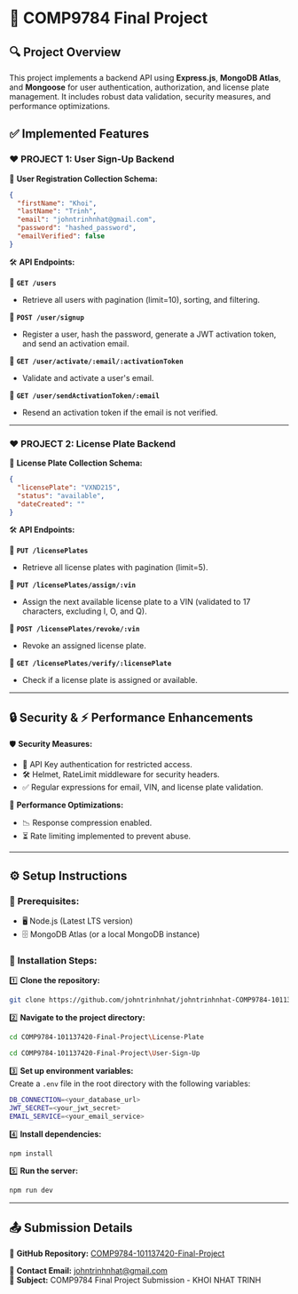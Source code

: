 # 📌 COMP9784 Final Project

## 🔍 Project Overview

This project implements a backend API using **Express.js**, **MongoDB Atlas**, and **Mongoose** for user authentication, authorization, and license plate management. It includes robust data validation, security measures, and performance optimizations.

## ✅ Implemented Features

### ♥ **PROJECT 1: User Sign-Up Backend**

📜 **User Registration Collection Schema:**

```json
{
  "firstName": "Khoi",
  "lastName": "Trinh",
  "email": "johntrinhnhat@gmail.com",
  "password": "hashed_password",
  "emailVerified": false
}
```

🛠️ **API Endpoints:**

🔹 **`GET /users`**

- Retrieve all users with pagination (limit=10), sorting, and filtering.

🔹 **`POST /user/signup`**

- Register a user, hash the password, generate a JWT activation token, and send an activation email.

🔹 **`GET /user/activate/:email/:activationToken`**

- Validate and activate a user's email.

🔹 **`GET /user/sendActivationToken/:email`**

- Resend an activation token if the email is not verified.

---

### ♥ **PROJECT 2: License Plate Backend**

📜 **License Plate Collection Schema:**

```json
{
  "licensePlate": "VXND215",
  "status": "available",
  "dateCreated": ""
}
```

🛠️ **API Endpoints:**

🔹 **`PUT /licensePlates`**

- Retrieve all license plates with pagination (limit=5).

🔹 **`PUT /licensePlates/assign/:vin`**

- Assign the next available license plate to a VIN (validated to 17 characters, excluding I, O, and Q).

🔹 **`POST /licensePlates/revoke/:vin`**

- Revoke an assigned license plate.

🔹 **`GET /licensePlates/verify/:licensePlate`**

- Check if a license plate is assigned or available.

---

## 🔒 Security & ⚡ Performance Enhancements

🛡️ **Security Measures:**

- 🔑 API Key authentication for restricted access.
- 🛠️ Helmet, RateLimit middleware for security headers.
- ✅ Regular expressions for email, VIN, and license plate validation.

🚀 **Performance Optimizations:**

- 📉 Response compression enabled.
- ⏳ Rate limiting implemented to prevent abuse.

---

## ⚙️ Setup Instructions

### 🔧 **Prerequisites:**

- 🖥️ Node.js (Latest LTS version)
- 🗄️ MongoDB Atlas (or a local MongoDB instance)

### 🚀 **Installation Steps:**

1️⃣ **Clone the repository:**

```bash
git clone https://github.com/johntrinhnhat/johntrinhnhat-COMP9784-101137420-Final-Project.git
```

2️⃣ **Navigate to the project directory:**

```bash
cd COMP9784-101137420-Final-Project\License-Plate
```

```bash
cd COMP9784-101137420-Final-Project\User-Sign-Up
```

3️⃣ **Set up environment variables:**  
 Create a `.env` file in the root directory with the following variables:

```bash
DB_CONNECTION=<your_database_url>
JWT_SECRET=<your_jwt_secret>
EMAIL_SERVICE=<your_email_service>
```

4️⃣ **Install dependencies:**

```bash
npm install
```

5️⃣ **Run the server:**

```bash
npm run dev
```

---

## 📤 Submission Details

📂 **GitHub Repository:** [COMP9784-101137420-Final-Project](https://github.com/johntrinhnhat/johntrinhnhat-COMP9784-101137420-Final-Project)

📧 **Contact Email:** johntrinhnhat@gmail.com  
📌 **Subject:** COMP9784 Final Project Submission - KHOI NHAT TRINH
